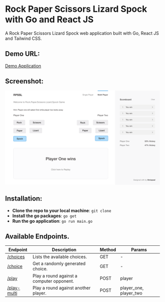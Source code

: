 # Rock Paper Scissors Lizard Spock with Go and React JS

A Rock Paper Scissors Lizard Spock web application built with Go, React JS and Tailwind CSS.

## Demo URL:
<a href="https://rpssl.mixpeal.com" target="_blank">Demo Application</a>

## Screenshot:

<img src="/client/src/assets/img/MultiPlayer.png" alt="ScreenShot">

## Installation:

* **Clone the repo to your local machine**: `git clone`
* **Install the go packages**: `go get` 
* **Run the go application**: `go run main.go` 

## Available Endpoints.

| Endpoint | Description | Method | Params | 
|--------|-------------|-------------|-------------|
| [/choices](https://rpssl.mixpeal.com/choices) | Lists the available choices. | GET | - |
| [/choice](https://rpssl.mixpeal.com/choice) | Get a randomly generated choice. | GET | - |
| [/play](https://rpssl.mixpeal.com/play) | Play a round against a computer opponent. | POST | player |
| [/play-multi](https://rpssl.mixpeal.com/play-multi) | Play a round against another player. | POST | player_one, player_two |

